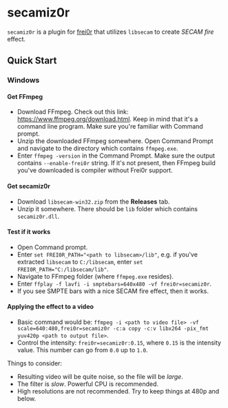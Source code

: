 secamiz0r
=========

`secamiz0r` is a plugin for [frei0r](https://github.com/dyne/frei0r) that
utilizes `libsecam` to create _SECAM fire_ effect.

## Quick Start

### Windows

#### Get FFmpeg

* Download FFmpeg. Check out this link: https://www.ffmpeg.org/download.html. Keep in mind that it's a command line program. Make sure you're familiar with Command prompt.
* Unzip the downloaded FFmpeg somewhere. Open Command Prompt and navigate to the directory which contains `ffmpeg.exe`.
* Enter `ffmpeg -version` in the Command Prompt. Make sure the output contains `--enable-frei0r` string. If it's not present, then FFmpeg build you've downloaded is compiler without Frei0r support.

#### Get secamiz0r

* Download `libsecam-win32.zip` from the **Releases** tab.
* Unzip it somewhere. There should be `lib` folder which contains `secamiz0r.dll`.

#### Test if it works

* Open Command prompt.
* Enter `set FREI0R_PATH="<path to libsecam>/lib"`, e.g. if you've extracted `libsecam` to `C:/libsecam`, enter `set FREI0R_PATH="C:/libsecam/lib"`.
* Navigate to FFmpeg folder (where `ffmpeg.exe` resides).
* Enter `ffplay -f lavfi -i smptebars=640x480 -vf frei0r=secamiz0r`.
* If you see SMPTE bars with a nice SECAM fire effect, then it works.

#### Applying the effect to a video

* Basic command would be: `ffmpeg -i <path to video file> -vf scale=640:480,frei0r=secamiz0r -c:a copy -c:v libx264 -pix_fmt yuv420p <path to output file>`.
* Control the intensity: `frei0r=secamiz0r:0.15`, where `0.15` is the intensity value. This number can go from `0.0` up to `1.0`.

Things to consider:

* Resulting video will be quite noise, so the file will be *large*.
* The filter is *slow*. Powerful CPU is recommended.
* High resolutions are not recommended. Try to keep things at 480p and below.
